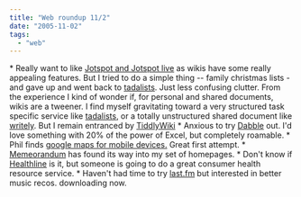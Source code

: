 ```yaml
---
title: "Web roundup 11/2"
date: "2005-11-02"
tags: 
  - "web"
---
```


\* Really want to like [Jotspot and Jotspot live](http://www.tipmonkies.com/2005/10/11/jotspot-collaborative-wiki-and-notetaking) as wikis have some really appealing features. But I tried to do a simple thing -- family christmas lists - and gave up and went back to [tadalists](www.tadalists.com). Just less confusing clutter. From the experience I kind of wonder if, for personal and shared documents, wikis are a tweener. I find myself gravitating toward a very structured task specific service like [tadalists](www.tadalists.com), or a totally unstructured shared document like [writely](http://www.theludwigs.com/2005/10/webbased_word_processors.html). But I remain entranced by [TiddlyWiki](http://www.beyondvc.com/2005/10/tiddlywiki.html) \* Anxious to try [Dabble](http://web2.0central.com/archives/119) out. I'd love something with 20% of the power of Excel, but completely roamable. \* Phil finds [google maps for mobile devices.](http://thebogles.com/blog/2005/11/j2memap-interactive-google-maps-on-your-mobile-phone/) Great first attempt. \* [Memeorandum](http://tech.memeorandum.com/) has found its way into my set of homepages. \* Don't know if [Healthline](http://www.healthline.com/) is it, but someone is going to do a great consumer health resource service. \* Haven't had time to try [last.fm](http://www.last.fm/) but interested in better music recos. downloading now.
